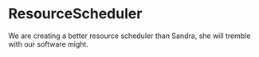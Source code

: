# ResourceScheduler
We are creating a better resource scheduler than Sandra, she will tremble with our software might.
